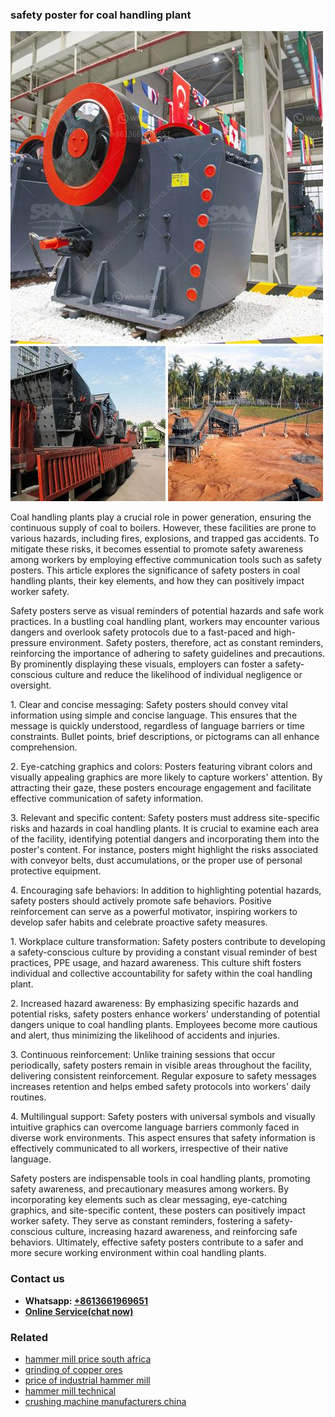 <h3>safety poster for coal handling plant</h3><img src='1706754127.jpg' alt=''><p>Coal handling plants play a crucial role in power generation, ensuring the continuous supply of coal to boilers. However, these facilities are prone to various hazards, including fires, explosions, and trapped gas accidents. To mitigate these risks, it becomes essential to promote safety awareness among workers by employing effective communication tools such as safety posters. This article explores the significance of safety posters in coal handling plants, their key elements, and how they can positively impact worker safety.</p><p>Safety posters serve as visual reminders of potential hazards and safe work practices. In a bustling coal handling plant, workers may encounter various dangers and overlook safety protocols due to a fast-paced and high-pressure environment. Safety posters, therefore, act as constant reminders, reinforcing the importance of adhering to safety guidelines and precautions. By prominently displaying these visuals, employers can foster a safety-conscious culture and reduce the likelihood of individual negligence or oversight.</p><p>1. Clear and concise messaging: Safety posters should convey vital information using simple and concise language. This ensures that the message is quickly understood, regardless of language barriers or time constraints. Bullet points, brief descriptions, or pictograms can all enhance comprehension.</p><p>2. Eye-catching graphics and colors: Posters featuring vibrant colors and visually appealing graphics are more likely to capture workers' attention. By attracting their gaze, these posters encourage engagement and facilitate effective communication of safety information.</p><p>3. Relevant and specific content: Safety posters must address site-specific risks and hazards in coal handling plants. It is crucial to examine each area of the facility, identifying potential dangers and incorporating them into the poster's content. For instance, posters might highlight the risks associated with conveyor belts, dust accumulations, or the proper use of personal protective equipment.</p><p>4. Encouraging safe behaviors: In addition to highlighting potential hazards, safety posters should actively promote safe behaviors. Positive reinforcement can serve as a powerful motivator, inspiring workers to develop safer habits and celebrate proactive safety measures.</p><p>1. Workplace culture transformation: Safety posters contribute to developing a safety-conscious culture by providing a constant visual reminder of best practices, PPE usage, and hazard awareness. This culture shift fosters individual and collective accountability for safety within the coal handling plant.</p><p>2. Increased hazard awareness: By emphasizing specific hazards and potential risks, safety posters enhance workers' understanding of potential dangers unique to coal handling plants. Employees become more cautious and alert, thus minimizing the likelihood of accidents and injuries.</p><p>3. Continuous reinforcement: Unlike training sessions that occur periodically, safety posters remain in visible areas throughout the facility, delivering consistent reinforcement. Regular exposure to safety messages increases retention and helps embed safety protocols into workers' daily routines.</p><p>4. Multilingual support: Safety posters with universal symbols and visually intuitive graphics can overcome language barriers commonly faced in diverse work environments. This aspect ensures that safety information is effectively communicated to all workers, irrespective of their native language.</p><p>Safety posters are indispensable tools in coal handling plants, promoting safety awareness, and precautionary measures among workers. By incorporating key elements such as clear messaging, eye-catching graphics, and site-specific content, these posters can positively impact worker safety. They serve as constant reminders, fostering a safety-conscious culture, increasing hazard awareness, and reinforcing safe behaviors. Ultimately, effective safety posters contribute to a safer and more secure working environment within coal handling plants.</p><h3>Contact us</h3><ul><li><strong>Whatsapp:&nbsp;<a href="https://wa.me/8613661969651">+8613661969651</a></strong></li><li><a href="https://swt.shibang-china.com/?git&amp;zhl&amp;safety poster for coal handling plant"><strong>Online Service(chat now)</strong></a></li></ul><h3>Related</h3><ul><li><a href='hammer mill price south africa.md'>hammer mill price south africa</a></li><li><a href='grinding of copper ores.md'>grinding of copper ores</a></li><li><a href='price of industrial hammer mill.md'>price of industrial hammer mill</a></li><li><a href='hammer mill technical.md'>hammer mill technical</a></li><li><a href='crushing machine manufacturers china.md'>crushing machine manufacturers china</a></li></ul>